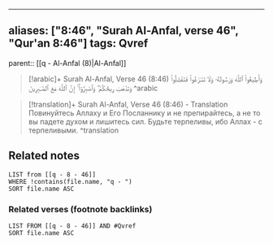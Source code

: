 
---
aliases: ["8:46", "Surah Al-Anfal, verse 46", "Qur'an 8:46"]
tags: Qvref
---

parent:: [[q - Al-Anfal (8)|Al-Anfal]]

> [!arabic]+ Surah Al-Anfal, Verse 46 (8:46)
> <span class="quran-arabic">وَأَطِيعُوا۟ ٱللَّهَ وَرَسُولَهُۥ وَلَا تَنَـٰزَعُوا۟ فَتَفْشَلُوا۟ وَتَذْهَبَ رِيحُكُمْ ۖ وَٱصْبِرُوٓا۟ ۚ إِنَّ ٱللَّهَ مَعَ ٱلصَّـٰبِرِينَ</span>
^arabic

> [!translation]+ Surah Al-Anfal, Verse 46 (8:46) - Translation
> Повинуйтесь Аллаху и Его Посланнику и не препирайтесь, а не то вы падете духом и лишитесь сил. Будьте терпеливы, ибо Аллах - с терпеливыми.
^translation



## Related notes
```dataview
LIST from [[q - 8 - 46]]
WHERE !contains(file.name, "q - ")
SORT file.name ASC
```

### Related verses (footnote backlinks)
```dataview
LIST FROM [[q - 8 - 46]] AND #Qvref
SORT file.name ASC
```

